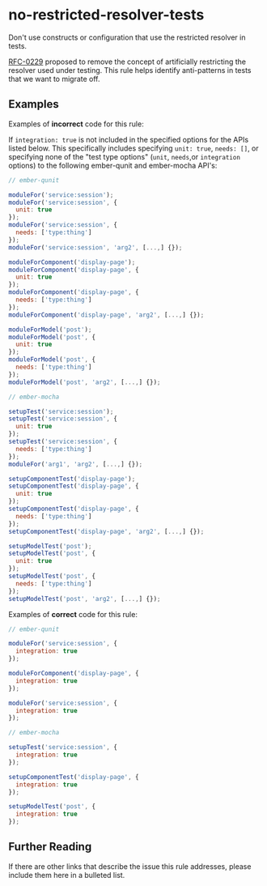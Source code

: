 # no-restricted-resolver-tests

Don't use constructs or configuration that use the restricted resolver in tests.

[RFC-0229](https://github.com/emberjs/rfcs/blob/master/text/0229-deprecate-testing-restricted-resolver.md)
proposed to remove the concept of artificially restricting the resolver used under testing. This rule helps
identify anti-patterns in tests that we want to migrate off.

## Examples

Examples of **incorrect** code for this rule:

If `integration: true` is not included in the specified options for the APIs listed below. This specifically includes specifying `unit: true`, `needs: []`, or specifying none of the "test type options" (`unit`, `needs`,or `integration` options) to the following ember-qunit and ember-mocha API's:

```js
// ember-qunit

moduleFor('service:session');
moduleFor('service:session', {
  unit: true
});
moduleFor('service:session', {
  needs: ['type:thing']
});
moduleFor('service:session', 'arg2', [...,] {});

moduleForComponent('display-page');
moduleForComponent('display-page', {
  unit: true
});
moduleForComponent('display-page', {
  needs: ['type:thing']
});
moduleForComponent('display-page', 'arg2', [...,] {});

moduleForModel('post');
moduleForModel('post', {
  unit: true
});
moduleForModel('post', {
  needs: ['type:thing']
});
moduleForModel('post', 'arg2', [...,] {});
```

```js
// ember-mocha

setupTest('service:session');
setupTest('service:session', {
  unit: true
});
setupTest('service:session', {
  needs: ['type:thing']
});
moduleFor('arg1', 'arg2', [...,] {});

setupComponentTest('display-page');
setupComponentTest('display-page', {
  unit: true
});
setupComponentTest('display-page', {
  needs: ['type:thing']
});
setupComponentTest('display-page', 'arg2', [...,] {});

setupModelTest('post');
setupModelTest('post', {
  unit: true
});
setupModelTest('post', {
  needs: ['type:thing']
});
setupModelTest('post', 'arg2', [...,] {});
```

Examples of **correct** code for this rule:

```js
// ember-qunit

moduleFor('service:session', {
  integration: true
});

moduleForComponent('display-page', {
  integration: true
});

moduleFor('service:session', {
  integration: true
});
```

```js
// ember-mocha

setupTest('service:session', {
  integration: true
});

setupComponentTest('display-page', {
  integration: true
});

setupModelTest('post', {
  integration: true
});

```

## Further Reading

If there are other links that describe the issue this rule addresses, please include them here in a bulleted list.
